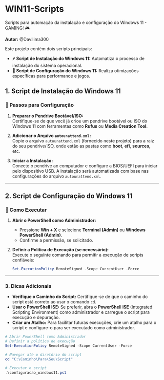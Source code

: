 # WIN11-Scripts

Scripts para automação da instalação e configuração do Windows 11 - GAMING! 🎮

**Autor:** @Davilima300

Este projeto contém dois scripts principais:

- **⚡ Script de Instalação do Windows 11:** Automatiza o processo de instalação do sistema operacional.
- **🎯 Script de Configuração do Windows 11:** Realiza otimizações específicas para performance e jogos.

## 1. Script de Instalação do Windows 11

### 🔧 Passos para Configuração

1. **Preparar o Pendrive Bootável/ISO:**  
   Certifique-se de que você já criou um pendrive bootável ou ISO do Windows 11 com ferramentas como **Rufus** ou **Media Creation Tool**.

2. **Adicionar o Arquivo `autounattend.xml`:**  
   Copie o arquivo `autounattend.xml` (fornecido neste projeto) para a raiz do seu pendrive/ISO, onde estão as pastas como **boot**, **efi**, **sources**, etc.

3. **Iniciar a Instalação:**  
   Conecte o pendrive ao computador e configure a BIOS/UEFI para iniciar pelo dispositivo USB. A instalação será automatizada com base nas configurações do arquivo `autounattend.xml`.

---

## 2. Script de Configuração do Windows 11

### 📌 Como Executar

1. **Abrir o PowerShell como Administrador:**  
   - Pressione **Win + X** e selecione **Terminal (Admin)** ou **Windows PowerShell (Admin)**.
   - Confirme a permissão, se solicitado.

2. **Definir a Política de Execução (se necessário):**  
   Execute o seguinte comando para permitir a execução de scripts confiáveis:

   ```powershell
   Set-ExecutionPolicy RemoteSigned -Scope CurrentUser -Force
   ```

---

### 3. Dicas Adicionais

- **Verifique o Caminho do Script:** Certifique-se de que o caminho do script está correto ao usar o comando `cd`.
- **Usar o PowerShell ISE:** Se preferir, abra o **PowerShell ISE** (Integrated Scripting Environment) como administrador e carregue o script para execução e depuração.
- **Criar um Atalho:** Para facilitar futuras execuções, crie um atalho para o script e configure-o para ser executado como administrador.

```powershell
# Abrir PowerShell como Administrador
# Definir a política de execução
Set-ExecutionPolicy RemoteSigned -Scope CurrentUser -Force

# Navegar até o diretório do script
cd "C:\Caminho\Para\Seu\Script"

# Executar o script
.\configuracao_windows11.ps1
